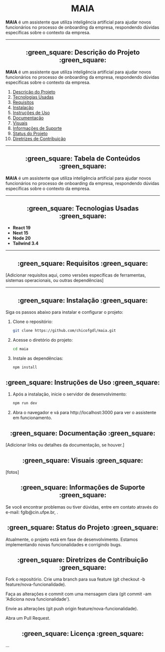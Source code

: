 <h1 align="center"> MAIA </h1>


**MAIA** é um assistente que utiliza inteligência artificial para ajudar novos funcionários no processo de onboarding da empresa, respondendo dúvidas específicas sobre o contexto da empresa.

---

<div >
  <h2 align="center"> :green_square: Descrição do Projeto :green_square: </h2>
  <p><strong>MAIA</strong> é um assistente que utiliza inteligência artificial para ajudar novos funcionários no processo de onboarding da empresa, respondendo dúvidas específicas sobre o contexto da empresa.</p>
</div>

1. [Descrição do Projeto](#descrição-do-projeto)
2. [Tecnologias Usadas](#tecnologias-usadas)
3. [Requisitos](#requisitos)
4. [Instalação](#instalação)
5. [Instruções de Uso](#instruções-de-uso)
6. [Documentação](#documentação)
7. [Visuais](#visuais)
8. [Informações de Suporte](#informações-de-suporte)
9. [Status do Projeto](#status-do-projeto)
10. [Diretrizes de Contribuição](#diretrizes-de-contribuição)

---

<h2 align="center"> :green_square: Tabela de Conteúdos :green_square: </h2>

**MAIA** é um assistente que utiliza inteligência artificial para ajudar novos funcionários no processo de onboarding da empresa, respondendo dúvidas específicas sobre o contexto da empresa.

---

<h2 align="center"> :green_square: Tecnologias Usadas :green_square: </h2>

- **React 19**
- **Next 15**
- **Node 20**
- **Tailwind 3.4**

---

<h2 align="center"> :green_square: Requisitos :green_square: </h2>

[Adicionar requisitos aqui, como versões específicas de ferramentas, sistemas operacionais, ou outras dependências]

---

<h2 align="center"> :green_square: Instalação :green_square: </h2>

Siga os passos abaixo para instalar e configurar o projeto:

1. Clone o repositório:
   ```bash
   git clone https://github.com/chicofgdl/maia.git

1. Acesse o diretório do projeto:
   ```bash
   cd maia

1. Instale as dependências:
   ```bash
   npm install


<h2 align="center"> :green_square: Instruções de Uso :green_square: </h2>

1. Após a instalação, inicie o servidor de desenvolvimento:
   ```bash
   npm run dev

2. Abra o navegador e vá para http://localhost:3000 para ver o assistente em funcionamento.


<h2 align="center"> :green_square: Documentação :green_square: </h2>
[Adicionar links ou detalhes da documentação, se houver.]

<h2 align="center"> :green_square: Visuais :green_square: </h2>

[fotos]

<h2 align="center"> :green_square: Informações de Suporte :green_square: </h2>
Se você encontrar problemas ou tiver dúvidas, entre em contato através do e-mail: fglb@cin.ufpe.br, .

<h2 align="center"> :green_square: Status do Projeto :green_square: </h2>
Atualmente, o projeto está em fase de desenvolvimento. Estamos implementando novas funcionalidades e corrigindo bugs.

<h2 align="center"> :green_square: Diretrizes de Contribuição :green_square: </h2>

Fork o repositório.
Crie uma branch para sua feature (git checkout -b feature/nova-funcionalidade).

Faça as alterações e commit com uma mensagem clara (git commit -am 'Adiciona nova funcionalidade').

Envie as alterações (git push origin feature/nova-funcionalidade).

Abra um Pull Request.

<h2 align="center"> :green_square: Licença :green_square: </h2>
...
